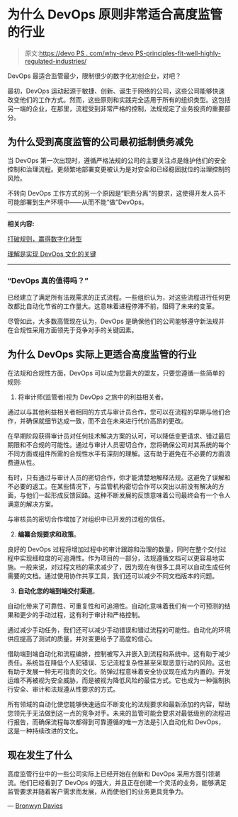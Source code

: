 # 为什么 DevOps 原则非常适合高度监管的行业

> 原文:[https://devo PS . com/why-devo PS-principles-fit-well-highly-regulated-industries/](https://devops.com/why-devops-principles-fit-well-highly-regulated-industries/)

DevOps 最适合监管最少，限制很少的数字化初创企业，对吧？

最初，DevOps 运动起源于敏捷、创新、诞生于网络的公司，这些公司能够快速改变他们的工作方式。然而，这些原则和实践完全适用于所有的组织类型。这包括另一端的企业，在那里，流程受到非常严格的控制，法规规定了业务投资的重要部分。

## **为什么受到高度监管的公司最初抵制债务减免**

当 DevOps 第一次出现时，遵循严格法规的公司的主要关注点是维护他们的安全控制和治理流程。更频繁地部署变更被认为是对安全和已经稳固就位的治理控制的风险。

不转向 DevOps 工作方式的另一个原因是“职责分离”的要求，这使得开发人员不可能部署到生产环境中——从而不能“做”DevOps。

* * *

**相关内容:**

[打破规则，赢得数字化转型](https://devops.com/break-rules-win-digital-transformation/)

[理解是实现 DevOps 文化的关键](https://devops.com/understanding-key-achieving-devops-culture/)

* * *

### “DevOps 真的值得吗？”

已经建立了满足所有法规需求的正式流程。一些组织认为，对这些流程进行任何更改都比自动化节省的工作量大。这意味着进程停滞不前，阻碍了未来的变革。

尽管如此，大多数高管现在认为，DevOps 是确保他们的公司能够遵守新法规并在合规性采用方面领先于竞争对手的关键因素。

## **为什么 DevOps 实际上更适合高度监管的行业**

在法规和合规性方面，DevOps 可以成为您最大的盟友，只要您遵循一些简单的规则:

1.  将审计师(监管者)视为 DevOps 之旅中的利益相关者。

通过以与其他利益相关者相同的方式与审计员合作，您可以在流程的早期与他们合作，并确保就细节达成一致，而不会在未来进行代价高昂的更改。

在早期阶段获得审计员对任何技术解决方案的认可，可以降低变更请求、错过最后期限和不合规的可能性。通过与审计人员密切合作，您将确保公司对其系统的每个不同方面或组件所需的合规性水平有深刻的理解。这有助于避免在不必要的方面浪费遵从性。

有时，只有通过与审计人员的密切合作，你才能清楚地解释法规。这避免了误解和不必要的返工。在某些情况下，与监管机构密切合作可以突出以前没有解决的方面，与他们一起形成反馈回路。这种不断发展的反馈意味着公司最终会有一个令人满意的解决方案。

与审核员的密切合作增加了对组织中已开发的过程的信任。

2.  **编纂合规要求和政策**。

良好的 DevOps 过程将增加过程中的审计跟踪和治理的数量，同时在整个交付过程中实现细粒度的可追溯性。作为项目的一部分，法规遵循文档可以更容易地实施。一般来说，对过程文档的需求减少了，因为现在有很多工具可以自动生成任何需要的文档。通过使用协作共享工具，我们还可以减少不同文档版本的问题。

3.  **自动化您的端到端交付渠道**。

自动化带来了可靠性、可重复性和可追溯性。自动化意味着我们有一个可预测的结果和更少的手动过程，这有利于审计和严格控制。

通过减少手动任务，我们还可以减少手动错误和错过流程的可能性。自动化的环境供应提高了测试的质量，并对变更给予了高度的信心。

借助端到端自动化和流程编排，控制被写入并嵌入到流程和系统中。这有助于减少责任。系统旨在降低个人犯错误、忘记流程复杂性甚至采取恶意行动的风险。这也有助于发展一种无可指责的文化。防弹过程意味着安全协议现在成为内置的。开发运维不再被视为安全威胁，而是被视为降低风险的最佳方式。它也成为一种强制执行安全、审计和法规遵从性要求的方式。

所有领域的自动化使您能够快速适应不断变化的法规要求和最新添加的内容，帮助您领先于无法做到这一点的竞争对手。未来的监管可能会要求对最低级别的流程进行报告，而确保流程每次都得到可靠遵循的唯一方法是引入自动化和 DevOps，这是一种持续改进的文化。

## **现在发生了什么**

高度监管行业中的一些公司实际上已经开始在创新和 DevOps 采用方面引领潮流。他们已经看到了 DevOps 的强大，并且正在创建一个灵活的业务，能够满足监管要求并随着客户需求而发展，从而使他们的业务更具竞争力。

— [Bronwyn Davies](https://devops.com/author/bronwyn-davies/)